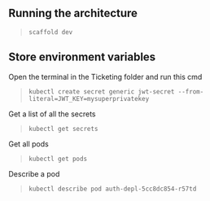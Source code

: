 ## Running the architecture

> `scaffold dev`

## Store environment variables

Open the terminal in the Ticketing folder and run this cmd

> `kubectl create secret generic jwt-secret --from-literal=JWT_KEY=mysuperprivatekey`

Get a list of all the secrets

> `kubectl get secrets`

Get all pods

> `kubectl get pods`

Describe a pod

> `kubectl describe pod auth-depl-5cc8dc854-r57td`
